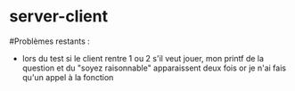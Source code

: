 # server-client

#Problèmes restants :

- lors du test si le client rentre 1 ou 2 s'il veut jouer, mon printf de la question et du "soyez raisonnable" apparaissent deux fois or je n'ai fais qu'un appel à la fonction
